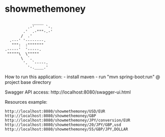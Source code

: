 # showmethemoney

                _____
              .-'     `-.
            .'  .-"""-.-'
           /  .'
      .---' '--------.
       """:  :"""""""
    .-----'  '-----.
     """""\  \"""""
           \  `.
            '.  `-----.
              '-.____.'


How to run this application:
    - install maven
    - run "mvn spring-boot:run" @ project base directory
    
Swagger API access: http://localhost:8080/swagger-ui.html


Resources example:

    http://localhost:8080/showmethemoney/USD/EUR
    http://localhost:8080/showmethemoney/GBP
    http://localhost:8080/showmethemoney/JPY/conversion/EUR
    http://localhost:8080/showmethemoney/20/JPY/GBP,usd
    http://localhost:8080/showmethemoney/55/GBP/JPY,DOLLAR

